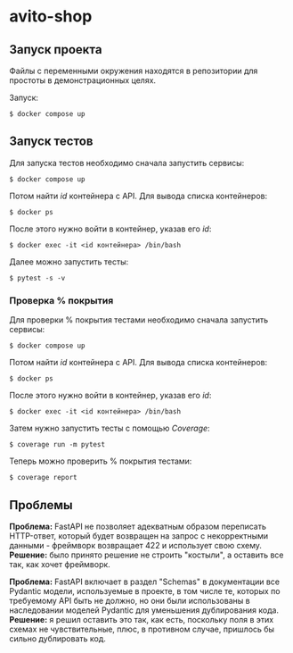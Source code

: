 # avito-shop

## Запуск проекта

Файлы с переменными окружения находятся в репозитории для простоты в демонстрационных целях.

Запуск:

```shell
$ docker compose up
```

## Запуск тестов

Для запуска тестов необходимо сначала запустить сервисы:

```shell
$ docker compose up
```

Потом найти _id_ контейнера с API. Для вывода списка контейнеров:

```shell
$ docker ps
```

После этого нужно войти в контейнер, указав его _id_:

```shell
$ docker exec -it <id контейнера> /bin/bash
```

Далее можно запустить тесты:

```shell
$ pytest -s -v
```

### Проверка % покрытия

Для проверки % покрытия тестами необходимо сначала запустить сервисы:

```shell
$ docker compose up
```

Потом найти _id_ контейнера с API. Для вывода списка контейнеров:

```shell
$ docker ps
```

После этого нужно войти в контейнер, указав его _id_:

```shell
$ docker exec -it <id контейнера> /bin/bash
```

Затем нужно запустить тесты с помощью _Coverage_:

```shell
$ coverage run -m pytest
```

Теперь можно проверить % покрытия тестами:

```shell
$ coverage report
```

## Проблемы

**Проблема:** FastAPI не позволяет адекватным образом переписать HTTP-ответ, который будет возвращен на запрос с некорректными данными - фреймворк возвращает 422 и использует свою схему.
**Решение:** было принято решение не строить "костыли", а оставить все так, как хочет фреймворк.

**Проблема:** FastAPI включает в раздел "Schemas" в документации все Pydantic модели, используемые в проекте, в том числе те, которых по требуемому API быть не должно, но они были использованы в наследовании моделей Pydantic для уменьшения дублирования кода.
**Решение:** я решил оставить это так, как есть, поскольку поля в этих схемах не чувствительные, плюс, в противном случае, пришлось бы сильно дублировать код.
